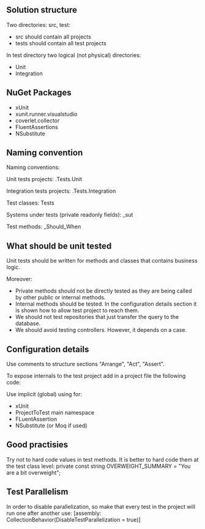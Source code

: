 ## Solution structure

Two directories: src, test:
- src should contain all projects
- tests should contain all test projects

In test directory two logical (not physical) directories:
- Unit
- Integration

## NuGet Packages 

- xUnit
- xunit.runner.visualstudio
- coverlet.collector
- FluentAssertions
- NSubstitute

## Naming convention

Naming conventions: 

Unit tests projects:
<ProjectNameToTest>.Tests.Unit

Integration tests projects:
<ProjectNameToTest>.Tests.Integration

Test classes:
<ClassNameToTest>Tests

Systems under tests (private readonly fields):
_sut

Test methods:
<MethodNameToTest>_Should<ExpectedBehavior>_When<TestScenario>

## What should be unit tested

Unit tests should be written for methods and classes that contains business logic.

Moreover:
- Private methods should not be directly tested as they are being called by other public or internal methods. 
- Internal methods should be tested. In the configuration details section it is shown how to allow test project to reach them.
- We should not test repositories that just transfer the query to the database.
- We should avoid testing controllers. However, it depends on a case.

## Configuration details

Use comments to structure sections "Arrange", "Act", "Assert".

To expose internals to the test project add in a project file the following code:
<ItemGroup>
	<InternalsVisibleTo Include="<TestProjectName>"/>
</ItemGroup>

Use implicit (global) using for:
- xUnit
- ProjectToTest main namespace
- FLuentAssertion
- NSubstitute (or Moq if used)

## Good practisies

Try not to hard code values in test methods. It is better to hard code them at the test class level:
	private const string OVERWEIGHT_SUMMARY = "You are a bit overweight"; 

## Test Parallelism

In order to disable parallelization, so make that every test in the project will run one after another use:
[assembly: CollectionBehavior(DisableTestParallelization = true)]